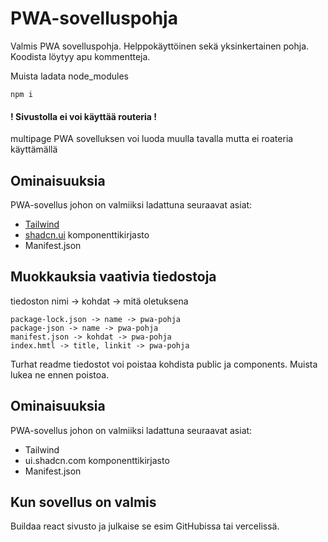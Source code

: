 # PWA-sovelluspohja

Valmis PWA sovelluspohja. Helppokäyttöinen sekä yksinkertainen pohja. Koodista löytyy apu kommentteja.

Muista ladata node_modules

    npm i

#### ! Sivustolla ei voi käyttää routeria !

multipage PWA sovelluksen voi luoda muulla tavalla mutta ei roateria käyttämällä

## Ominaisuuksia

PWA-sovellus johon on valmiiksi ladattuna seuraavat asiat:

- [Tailwind](https://tailwindcss.com/docs/installation)
- [shadcn.ui](https://ui.shadcn.com/docs) komponenttikirjasto
- Manifest.json

## Muokkauksia vaativia tiedostoja

tiedoston nimi -> kohdat -> mitä oletuksena

    package-lock.json -> name -> pwa-pohja
    package-json -> name -> pwa-pohja
    manifest.json -> kohdat -> pwa-pohja
    index.hmtl -> title, linkit -> pwa-pohja

Turhat readme tiedostot voi poistaa kohdista public ja components. Muista lukea ne ennen poistoa.

## Ominaisuuksia

PWA-sovellus johon on valmiiksi ladattuna seuraavat asiat:

- Tailwind
- ui.shadcn.com komponenttikirjasto
- Manifest.json

## Kun sovellus on valmis

Buildaa react sivusto ja julkaise se esim GitHubissa tai vercelissä.
